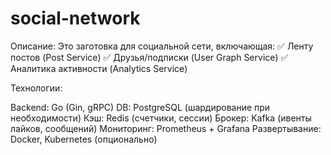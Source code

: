 # social-network

Описание:
Это заготовка для социальной сети, включающая:
✅ Ленту постов (Post Service)
✅ Друзья/подписки (User Graph Service)
✅ Аналитика активности (Analytics Service)

Технологии:

Backend: Go (Gin, gRPC)
DB: PostgreSQL (шардирование при необходимости)
Кэш: Redis (счетчики, сессии)
Брокер: Kafka (ивенты лайков, сообщений)
Мониторинг: Prometheus + Grafana
Развертывание: Docker, Kubernetes (опционально)
